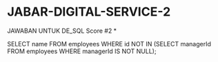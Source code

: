 # JABAR-DIGITAL-SERVICE-2
JAWABAN UNTUK DE_SQL Score #2 *


SELECT name FROM employees
WHERE id NOT IN (SELECT managerId FROM employees WHERE managerId IS NOT NULL);
